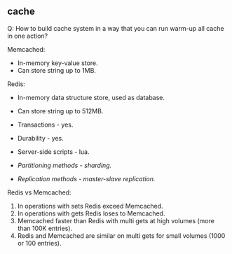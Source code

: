 cache
-

Q:
How to build cache system in a way
that you can run warm-up all cache in one action?

Memcached:

* In-memory key-value store.
* Can store string up to 1MB.

Redis:

* In-memory data structure store, used as database.
* Can store string up to 512MB.
* Transactions - yes.
* Durability - yes.
* Server-side scripts - lua.

* *Partitioning methods - sharding.*
* *Replication methods - master-slave replication.*

Redis vs Memcached:

1. In operations with sets Redis exceed Memcached.
2. In operations with gets Redis loses to Memcached.
3. Memcached faster than Redis with multi gets at high volumes (more than 100K entries).
4. Redis and Memcached are similar on multi gets for small volumes (1000 or 100 entries).
